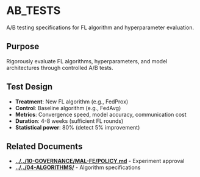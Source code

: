 # AB_TESTS

A/B testing specifications for FL algorithm and hyperparameter evaluation.

## Purpose

Rigorously evaluate FL algorithms, hyperparameters, and model architectures through controlled A/B tests.

## Test Design

- **Treatment**: New FL algorithm (e.g., FedProx)
- **Control**: Baseline algorithm (e.g., FedAvg)
- **Metrics**: Convergence speed, model accuracy, communication cost
- **Duration**: 4-8 weeks (sufficient FL rounds)
- **Statistical power**: 80% (detect 5% improvement)

## Related Documents

- [**../../10-GOVERNANCE/MAL-FE/POLICY.md**](../../10-GOVERNANCE/MAL-FE/POLICY.md) - Experiment approval
- [**../../04-ALGORITHMS/**](../../04-ALGORITHMS/) -  Algorithm specifications
